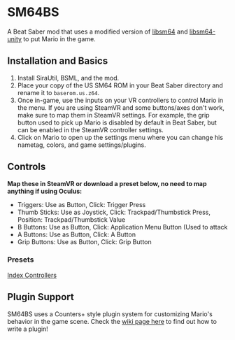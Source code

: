 # SM64BS
A Beat Saber mod that uses a modified version of [libsm64](https://github.com/ckosmic/libsm64/tree/changes) and [libsm64-unity](https://github.com/ckosmic/libsm64-unity/tree/changes) to put Mario in the game.

## Installation and Basics
1. Install SiraUtil, BSML, and the mod.
2. Place your copy of the US SM64 ROM in your Beat Saber directory and rename it to `baserom.us.z64`.
3. Once in-game, use the inputs on your VR controllers to control Mario in the menu.  If you are using SteamVR and some buttons/axes don't work, make sure to map them in SteamVR settings.  For example, the grip button used to pick up Mario is disabled by default in Beat Saber, but can be enabled in the SteamVR controller settings.
4. Click on Mario to open up the settings menu where you can change his nametag, colors, and game settings/plugins.

## Controls

**Map these in SteamVR or download a preset below, no need to map anything if using Oculus:**

- Triggers: Use as Button, Click: Trigger Press
- Thumb Sticks: Use as Joystick, Click: Trackpad/Thumbstick Press, Position: Trackpad/Thumbstick Value
- B Buttons: Use as Button, Click: Application Menu Button (Used to attack
- A Buttons: Use as Button, Click: A Button
- Grip Buttons: Use as Button, Click: Grip Button

### Presets
[Index Controllers](https://cdn.discordapp.com/attachments/470381425758175235/951655761472274442/export_steam_app_620980_knuckles_SM64BS_Index.json)

## Plugin Support
SM64BS uses a Counters+ style plugin system for customizing Mario's behavior in the game scene.  Check the [wiki page here](https://github.com/ckosmic/SM64BS/wiki/Writing-a-SM64BS-Plugin) to find out how to write a plugin!